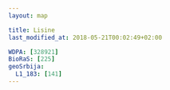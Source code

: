 ```yaml
---
layout: map

title: Lisine
last_modified_at: 2018-05-21T00:02:49+02:00

WDPA: [328921]
BioRaS: [225]
geoSrbija:
  L1_183: [141]
---
```

